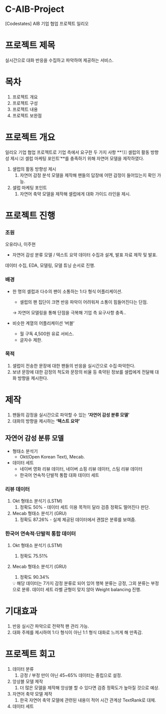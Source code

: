 # C-AIB-Project
[Codestates] AIB 기업 협업 프로젝트 일리오

# 프로젝트 제목
실시간으로 대화 반응을 수집하고 파악하여 제공하는 서비스.


# 목차
1. 프로젝트 개요
2. 프로젝트 구성
3. 프로젝트 내용
4. 프로젝트 보완점


# 프로젝트 개요

일리오 기업 협업 프로젝트로 기업 측에서 요구한 두 가지 사항 **‘⒧ 셀럽의 활동 방향성 제시 ⑵ 셀럽 마케팅 포인트’**를 충족하기 위해 자연어 모델을 제작하였다.

1. 셀럽의 활동 방향성 제시
    1. 자연어 감정 분석 모델을 제작해 팬들의 답장에 어떤 감정이 들어있는지 확인 가능.
2. 셀럽 마케팅 포인트
    1. 자연어 축약 모델을 제작해 셀럽에게 대화 가이드 라인을 제시.

# 프로젝트 진행

### 조원

오유리나, 이주현

- 자연어 감성 분류 모델 / 텍스트 요약 데이터 수집과 설계, 발표 자료 제작 및 발표.

데이터 수집, EDA, 모델링, 모델 튜닝 순서로 진행.

### 배경

- 한 명의 셀럽과 다수의 팬이 소통하는 1:다 형식 어플리케이션.
    - 셀럽의 팬 집단이 크면 반응 파악이 어려워져 소통이 힘들어진다는 단점.
    
    → 자연어 모델링을 통해 단점을 극복해 기업 측 요구사항 충족..

- 비슷한 계열의 어플리케이션 ‘버블’
    - 월 구독 4,500원 유료 서비스.
    - 글자수 제한.
    

### 목적

1. 셀럽이 전송한 문장에 대한 팬들의 반응을 실시간으로 수집·파악한다.
2. 보낸 문장에 대한 감정의 척도와 문장의 비율 등 축약된 정보를 셀럽에게 전달해 대화 방향을 제시한다.

# 제작

1. 팬들의 감정을 실시간으로 파악할 수 있는 **‘자연어 감성 분류 모델’**
2. 대화의 방향을 제시하는 **‘텍스트 요약’**

## 자연어 감성 분류 모델

- 형태소 분석기
    - Okt(Open Korean Text), Mecab.
- 데이터 세트
    - 네이버 영화 리뷰 데이터, 네이버 쇼핑 리뷰 데이터, 스팀 리뷰 데이터
    - 한국어 연속적·단발적 통합 대화 데이터 세트

### 리뷰 데이터

1. Okt 형태소 분석기 (LSTM)
    1. 정확도 50% - 데이터 세트 이용 목적이 달라 검증 정확도 떨어진다 판단.
2. Mecab 형태소 분석기 (GRU)
    1. 정확도 87.26% - 실제 제공된 데이터에서 괜찮은 분류를 보여줌.

### 한국어 연속적·단발적 통합 데이터

1. Okt 형태소 분석기 (LSTM)
    1. 정확도 75.51%
2. Mecab 형태소 분석기 (GRU)
    1. 정확도 90.34%
    
    <aside>
    💡 해당 데이터는 7가지 감정 분류로 되어 있어 행복 분류는 긍정, 그외 분류는 부정으로 분류.
    데이터 세트 라벨 균형이 맞지 않아 Weight balancing 진행.
    
    </aside>

# 기대효과

1. 반응 실시간 파악으로 전략적 팬 관리 가능.
2. 대화 주제를 제시하여 1:다 형식이 아닌 1:1 형식 대화로 느끼게 해 만족감.

# 프로젝트 회고

1. 데이터 분류
    1. 긍정 / 부정 만이 아닌 45~65% 데이터는 중립으로 설정.
2. 앙상블 모델 제작
    1. 더 많은 모델을 제작해 앙상블 할 수 있다면 검증 정확도가 높아질 것으로 예상.
3. 자연어 축약 모델 제작
    1. 한국 자연어 축약 모델에 관련된 내용이 적어 시간 관계상 TextRank로 대체.
4. 데이터 세트

